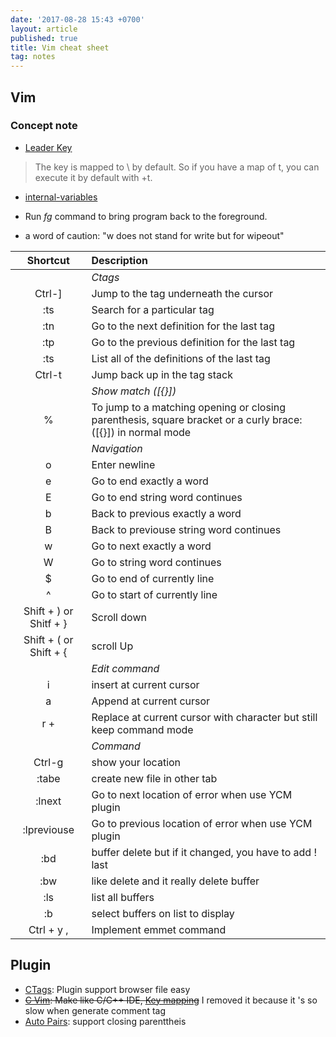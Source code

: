 ```yaml
---
date: '2017-08-28 15:43 +0700'
layout: article
published: true
title: Vim cheat sheet
tag: notes
---
```

## Vim

### Concept note

- [Leader Key](https://stackoverflow.com/questions/1764263/what-is-the-leader-in-a-vimrc-file)
> The <Leader> key is mapped to \ by default. So if you have a map of <Leader>t, you can execute it by default with \+t.

- [internal-variables](https://stackoverflow.com/questions/15685729/vim-what-is-the-difference-between-let-g-let-b-etc)

- Run *fg* command to bring program back to the foreground. 
- a word of caution: "w does not stand for write but for wipeout"

|Shortcut| Description           |
|:-------:|:---------------------|
|| *Ctags* |
|Ctrl-]| Jump to the tag underneath the cursor|
|:ts <tag> <RET>| Search for a particular tag |
|:tn |Go to the next definition for the last tag |
|:tp | Go to the previous definition for the last tag |
|:ts | List all of the definitions of the last tag |
|Ctrl-t|Jump back up in the tag stack|
|| *Show match ([{}])* |
|%| To jump to a matching opening or closing parenthesis, square bracket or a curly brace: ([{}]) in normal mode|
|| *Navigation*|
|o| Enter newline|
|e| Go to end exactly a word|
|E| Go to end string word continues|
|b| Back to previous exactly a word|
|B| Back to previouse string word continues|
|w| Go to next exactly a word|
|W| Go to string word continues|
|$| Go to end of currently line|
|^| Go to start of currently line|
|Shift + ) or Shitf + }| Scroll down|
|Shift + ( or Shift + {| scroll Up|
|| *Edit command*|
|i| insert at current cursor|
|a| Append at current cursor|
|r + <char>| Replace at current cursor with character but still keep command mode|
||*Command*|
|Ctrl-g|show your location|
|:tabe <filepath> | create new file in other tab|
|:lnext | Go to next location of error when use YCM plugin|
|:lpreviouse | Go to previous location of error when use YCM plugin|
|:bd | buffer delete but if it changed, you have to add ! last|
|:bw | like delete and it really delete buffer|
|:ls| list all buffers|
|:b <number>| select buffers on list to display|
|Ctrl + y ,| Implement emmet command|
  
## Plugin 
- [CTags](https://andrew.stwrt.ca/posts/vim-ctags/): Plugin support browser file easy
- ~~[C Vim](http://www.thegeekstuff.com/2009/01/tutorial-make-vim-as-your-cc-ide-using-cvim-plugin/): Make like C/C++ IDE, [Key mapping](https://wolfgangmehner.github.io/vim-plugins/csupport/c-hotkeys.pdf)~~ I removed it because it 's so slow when generate comment tag
- [Auto Pairs](https://github.com/jiangmiao/auto-pairs): support closing parenttheis
